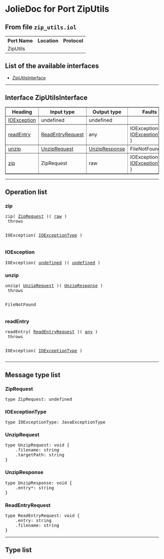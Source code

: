 <html>
<head></head><body>
<h1>JolieDoc for Port ZipUtils</h1>
<h2>From file <code>zip_utils.iol
</code></h2>
<table>
<tr>
<th>Port Name</th>
<th>Location</th>
<th>Protocol</th>
</tr>
<tr>
<td>ZipUtils</td>
<td></td>
<td></td>
</tr>
</table>
<h2>List of the available interfaces</h2>
<ul>
<li><a href="#ZipUtilsInterface">ZipUtilsInterface </a>
</ul>
<hr>
<h2 id=ZipUtilsInterface>Interface ZipUtilsInterface</h2>
<a name="ZipUtilsInterface"></a>
<table border="1">
<tr>
<th>Heading</th>
<th>Input type</th>
<th>Output type</th>
<th>Faults</th>
</tr>
<tr>
<td><a href="#IOException">IOException</a></td>
<td>undefined<br /></td>
<td>undefined<br /></td>
<td>
</td>
</tr>
<tr>
<td><a href="#readEntry">readEntry</a></td>
<td><a href="#ReadEntryRequest">ReadEntryRequest</a><br /></td>
<td>any<br /></td>
<td>
IOException( <a href="#IOExceptionType">IOExceptionType</a> )&nbsp;&nbsp;<br>
</td>
</tr>
<tr>
<td><a href="#unzip">unzip</a></td>
<td><a href="#UnzipRequest">UnzipRequest</a><br /></td>
<td><a href="#UnzipResponse">UnzipResponse</a><br /></td>
<td>
FileNotFound,&nbsp;<br>
</td>
</tr>
<tr>
<td><a href="#zip">zip</a></td>
<td>ZipRequest<br /></td>
<td>raw<br /></td>
<td>
IOException( <a href="#IOExceptionType">IOExceptionType</a> )&nbsp;&nbsp;<br>
</td>
</tr>
</table>
<hr>
<h2>Operation list</h2>
<div class="operation-title"><a name="zip"></a><h3 id="zip">zip</h3></div>
<pre>zip( <a href="#ZipRequest">ZipRequest</a> )( <a href="#raw">raw</a> )
 throws

				
IOException( <a href="#IOExceptionType">IOExceptionType</a> )
</pre>
<div class="operation-title"><a name="IOException"></a><h3 id="IOException">IOException</h3></div>
<pre>IOException( <a href="#undefined">undefined</a> )( <a href="#undefined">undefined</a> )
</pre>
<div class="operation-title"><a name="unzip"></a><h3 id="unzip">unzip</h3></div>
<pre>unzip( <a href="#UnzipRequest">UnzipRequest</a> )( <a href="#UnzipResponse">UnzipResponse</a> )
 throws

				
FileNotFound
</pre>
<div class="operation-title"><a name="readEntry"></a><h3 id="readEntry">readEntry</h3></div>
<pre>readEntry( <a href="#ReadEntryRequest">ReadEntryRequest</a> )( <a href="#any">any</a> )
 throws

				
IOException( <a href="#IOExceptionType">IOExceptionType</a> )
</pre>
<hr>
<h2>Message type list</h2>
<a name="ZipRequest"></a><h3 id="ZipRequest">ZipRequest</h3>
<pre lang="jolie">type ZipRequest: undefined</pre>
<a name="IOExceptionType"></a><h3 id="IOExceptionType">IOExceptionType</h3>
<pre lang="jolie">type IOExceptionType: JavaExceptionType</pre>
<a name="UnzipRequest"></a><h3 id="UnzipRequest">UnzipRequest</h3>
<pre lang="jolie">type UnzipRequest: void { 
    .filename: string
    .targetPath: string
}</pre>
<a name="UnzipResponse"></a><h3 id="UnzipResponse">UnzipResponse</h3>
<pre lang="jolie">type UnzipResponse: void { 
    .entry*: string
}</pre>
<a name="ReadEntryRequest"></a><h3 id="ReadEntryRequest">ReadEntryRequest</h3>
<pre lang="jolie">type ReadEntryRequest: void { 
    .entry: string
    .filename: string
}</pre>
<hr>
<h2>Type list</h2>
</body>
</html>
